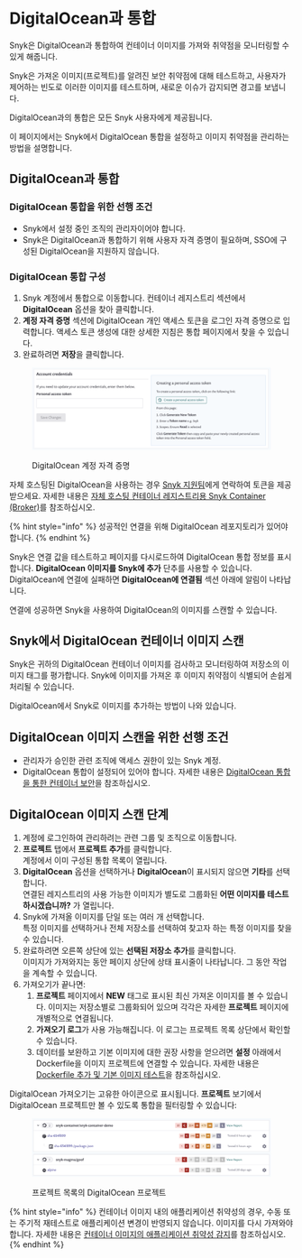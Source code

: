 # DigitalOcean과 통합

Snyk은 DigitalOcean과 통합하여 컨테이너 이미지를 가져와 취약점을 모니터링할 수 있게 해줍니다.

Snyk은 가져온 이미지(프로젝트)를 알려진 보안 취약점에 대해 테스트하고, 사용자가 제어하는 빈도로 이러한 이미지를 테스트하며, 새로운 이슈가 감지되면 경고를 보냅니다.

DigitalOcean과의 통합은 모든 Snyk 사용자에게 제공됩니다.

이 페이지에서는 Snyk에서 DigitalOcean 통합을 설정하고 이미지 취약점을 관리하는 방법을 설명합니다.

## DigitalOcean과 통합

### DigitalOcean 통합을 위한 선행 조건

* Snyk에서 설정 중인 조직의 관리자이어야 합니다.
* Snyk은 DigitalOcean과 통합하기 위해 사용자 자격 증명이 필요하며, SSO에 구성된 DigitalOcean을 지원하지 않습니다.

### **DigitalOcean 통합 구성**

1. Snyk 계정에서 통합으로 이동합니다. 컨테이너 레지스트리 섹션에서 **DigitalOcean** 옵션을 찾아 클릭합니다.
2. **계정 자격 증명** 섹션에 DigitalOcean 개인 액세스 토큰을 로그인 자격 증명으로 입력합니다. 액세스 토큰 생성에 대한 상세한 지침은 통합 페이지에서 찾을 수 있습니다.
3. 완료하려면 **저장**을 클릭합니다.

<figure><img src="../../../.gitbook/assets/mceclip0-10-.png" alt="DigitalOcean 계정 자격 증명"><figcaption><p>DigitalOcean 계정 자격 증명</p></figcaption></figure>

자체 호스팅된 DigitalOcean을 사용하는 경우 [Snyk 지원팀](https://support.snyk.io)에게 연락하여 토큰을 제공받으세요. 자세한 내용은 [자체 호스팅 컨테이너 레지스트리용 Snyk Container (Broker)](../../../enterprise-setup/snyk-broker/snyk-broker-container-registry-agent/integrate-with-self-hosted-container-registries-broker.md)를 참조하십시오.

{% hint style="info" %}
성공적인 연결을 위해 DigitalOcean 레포지토리가 있어야 합니다.
{% endhint %}

Snyk은 연결 값을 테스트하고 페이지를 다시로드하여 DigitalOcean 통합 정보를 표시합니다. **DigitalOcean 이미지를 Snyk에 추가** 단추를 사용할 수 있습니다. DigitalOcean에 연결에 실패하면 **DigitalOcean에 연결됨** 섹션 아래에 알림이 나타납니다.

연결에 성공하면 Snyk을 사용하여 DigitalOcean의 이미지를 스캔할 수 있습니다.

## Snyk에서 DigitalOcean 컨테이너 이미지 스캔

Snyk은 귀하의 DigitalOcean 컨테이너 이미지를 검사하고 모니터링하여 저장소의 이미지 태그를 평가합니다. Snyk에 이미지를 가져온 후 이미지 취약점이 식별되어 손쉽게 처리될 수 있습니다.

DigitalOcean에서 Snyk로 이미지를 추가하는 방법이 나와 있습니다.

## **DigitalOcean 이미지 스캔을 위한 선행 조건**

* 관리자가 승인한 관련 조직에 액세스 권한이 있는 Snyk 계정.
* DigitalOcean 통합이 설정되어 있어야 합니다. 자세한 내용은 [DigitalOcean 통합을 통한 컨테이너 보안](integrate-with-digitalocean.md)을 참조하십시오.

## **DigitalOcean 이미지 스캔 단계**

1. 계정에 로그인하여 관리하려는 관련 그룹 및 조직으로 이동합니다.
2. **프로젝트** 탭에서 **프로젝트 추가**를 클릭합니다.\
   계정에서 이미 구성된 통합 목록이 열립니다.
3. **DigitalOcean** 옵션을 선택하거나 **DigitalOcean**이 표시되지 않으면 **기타**를 선택합니다.\
   연결된 레지스트리의 사용 가능한 이미지가 별도로 그룹화된 **어떤 이미지를 테스트하시겠습니까?** 가 열립니다.
4. Snyk에 가져올 이미지를 단일 또는 여러 개 선택합니다.\
   특정 이미지를 선택하거나 전체 저장소를 선택하여 찾고자 하는 특정 이미지를 찾을 수 있습니다.
5. 완료하려면 오른쪽 상단에 있는 **선택된 저장소 추가**를 클릭합니다.\
   이미지가 가져와지는 동안 페이지 상단에 상태 표시줄이 나타납니다. 그 동안 작업을 계속할 수 있습니다.
6. 가져오기가 끝나면:
   1. **프로젝트** 페이지에서 **NEW** 태그로 표시된 최신 가져온 이미지를 볼 수 있습니다. 이미지는 저장소별로 그룹화되어 있으며 각각은 자세한 **프로젝트** 페이지에 개별적으로 연결됩니다.
   2. **가져오기 로그**가 사용 가능해집니다. 이 로그는 프로젝트 목록 상단에서 확인할 수 있습니다.
   3. 데이터를 보완하고 기본 이미지에 대한 권장 사항을 얻으려면 **설정** 아래에서 Dockerfile을 이미지 프로젝트에 연결할 수 있습니다. 자세한 내용은 [Dockerfile 추가 및 기본 이미지 테스트](../scan-your-dockerfile/detect-vulnerable-base-images-from-your-dockerfile.md)을 참조하십시오.

DigitalOcean 가져오기는 고유한 아이콘으로 표시됩니다. **프로젝트** 보기에서 DigitalOcean 프로젝트만 볼 수 있도록 통합을 필터링할 수 있습니다:

<figure><img src="../../../.gitbook/assets/mceclip0-11-.png" alt="DigitalOcean 프로젝트 예시"><figcaption><p>프로젝트 목록의 DigitalOcean 프로젝트</p></figcaption></figure>

{% hint style="info" %}
컨테이너 이미지 내의 애플리케이션 취약성의 경우, 수동 또는 주기적 재테스트로 애플리케이션 변경이 반영되지 않습니다. 이미지를 다시 가져와야 합니다. 자세한 내용은 [컨테이너 이미지의 애플리케이션 취약성 감지](../use-snyk-container/detect-application-vulnerabilities-in-container-images.md)를 참조하십시오.
{% endhint %}

